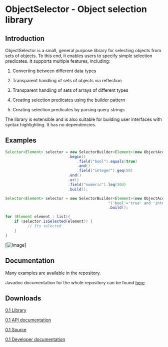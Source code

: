 ObjectSelector - Object selection library
====

Introduction
------
ObjectSelector is a small, general purpose library for selecting objects from 
sets of objects. To this end, it enables users to specify simple selection predicates. It 
supports multiple features, including: 

1. Converting between different data types

2. Transparent handling of sets of objects via reflection

3. Transparent handling of sets of arrays of different types

4. Creating selection predicates using the builder pattern 

5. Creating selection predicates by parsing query strings

The library is extensible and is also suitable for building user interfaces with
syntax highlighting. It has no dependencies.

Examples
------

```Java
Selector<Element> selector = new SelectorBuilder<Element>(new ObjectAccessor<Element>(Element.class))
			                .begin()
			                    .field("bool").equals(true)
			                    .and()
			                    .field("integer").geq(50)
			                .end()
			                .or()
			                .field("numeric").leq(30d)
			                .build();
```

```Java
Selector<Element> selector = new SelectorBuilder<Element>(new ObjectAccessor<Element>(Element.class),
                                              "('bool'='true' and 'integer'>='50') or 'numeric'<='30'")
                                              .build();
```

```Java
for (Element element : list){
	if (selector.isSelected(element)) {
          // Its selected
    }
}
```

[![Image](https://raw.github.com/prasser/object-selector/master/doc/example.png)]

Documentation
------
Many examples are available in the repository.

Javadoc documentation for the whole repository can be found
[here](https://rawgithub.com/prasser/object-selector/master/doc/index.html).

Downloads
------
[0.1 Library](https://raw.github.com/prasser/object-selector/master/jars/objectselector-0.1-lib.jar)

[0.1 API documentation](https://raw.github.com/prasser/object-selector/master/jars/objectselector-0.1-api-doc.jar)

[0.1 Source](https://raw.github.com/prasser/object-selector/master/jars/objectselector-0.1-src.jar)

[0.1 Developer documentation](https://raw.github.com/prasser/object-selector/master/jars/objectselector-0.1-dev-doc.jar)